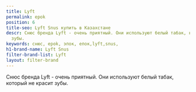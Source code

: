 ```yaml
---
title: Lyft
permalink: epok
position: 6
title-seo: Lyft Snus купить в Казахстане
descr: Cнюс бренда Lyft - очень приятный. Они используют белый табак, который не красит
  зубы.
keywords: снюс, epok, эпок, епок,lyft,snus,
h1-brand-name: Lyft Snus
filter-brand-list: Lyft
layout: filter-brand
---
```


Cнюс бренда Lyft - очень приятный. Они используют белый табак, который не красит зубы.